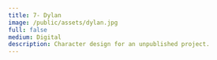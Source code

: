 ```yaml
---
title: 7- Dylan
image: /public/assets/dylan.jpg
full: false
medium: Digital
description: Character design for an unpublished project.
---
```

